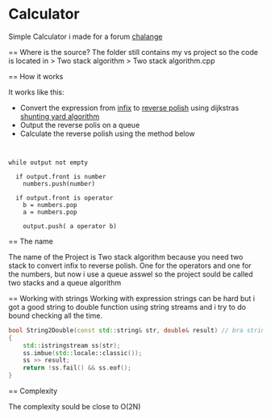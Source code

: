 Calculator
==========

Simple Calculator i made for a forum [chalange](http://www.sweclockers.com/forum/10-programmering-och-digitalt-skapande/1309649-progblemet-10-miniraknare/)


== Where is the source?
The folder still contains my vs project so the 
code is located in > Two stack algorithm > Two stack algorithm.cpp 


== How it works

It works like this:
* Convert the expression from [infix](http://en.wikipedia.org/wiki/Infix_notation) to [reverse polish](http://en.wikipedia.org/wiki/Reverse_Polish_notation) using dijkstras [shunting yard algorithm](http://en.wikipedia.org/wiki/Shunting-yard_algorithm)
* Output the reverse polis on a queue
* Calculate the reverse polish using the method below


```psudo


while output not empty

  if output.front is number
    numbers.push(number)
    
  if output.front is operator
    b = numbers.pop
    a = numbers.pop
    
    output.push( a operator b)

```

== The name

The name of the Project is Two stack algorithm because you need two stack to convert infix
to reverse polish. One for the operators and one for the numbers, but now i use a queue
asswel so the project sould be called two stacks and a queue algorithm


== Working with strings
Working with expression strings can be hard but i got a good string to double function
using string streams and i try to do bound checking all the time.

```c++
bool String2Double(const std::string& str, double& result) // bra string to nummer funktion från the interwebs
{
    std::istringstream ss(str);
    ss.imbue(std::locale::classic());
    ss >> result;
    return !ss.fail() && ss.eof();
}

```

== Complexity

The complexity sould be close to O(2N) 
